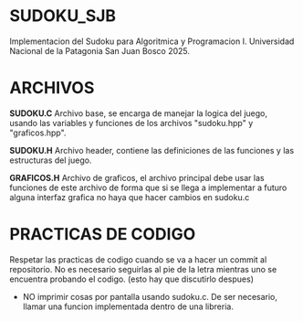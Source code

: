 # SUDOKU_SJB
Implementacion del Sudoku para Algoritmica y Programacion I. Universidad Nacional de la Patagonia San Juan Bosco 2025.



# ARCHIVOS

__SUDOKU.C__
Archivo base, se encarga de manejar la logica del juego, usando las variables y funciones de los archivos "sudoku.hpp" y "graficos.hpp". 

__SUDOKU.H__
Archivo header, contiene las definiciones de las funciones y las estructuras del juego. 

__GRAFICOS.H__
Archivo de graficos, el archivo principal debe usar las funciones de este archivo de forma que si se llega a implementar a futuro alguna interfaz grafica no haya que hacer 
cambios en sudoku.c




# PRACTICAS DE CODIGO 
Respetar las practicas de codigo cuando se va a hacer un commit al repositorio. No es necesario seguirlas al pie de la letra mientras uno se encuentra probando el codigo. 
(esto hay que discutirlo despues)

- NO imprimir cosas por pantalla usando sudoku.c. De ser necesario, llamar una funcion implementada dentro de una libreria. 

